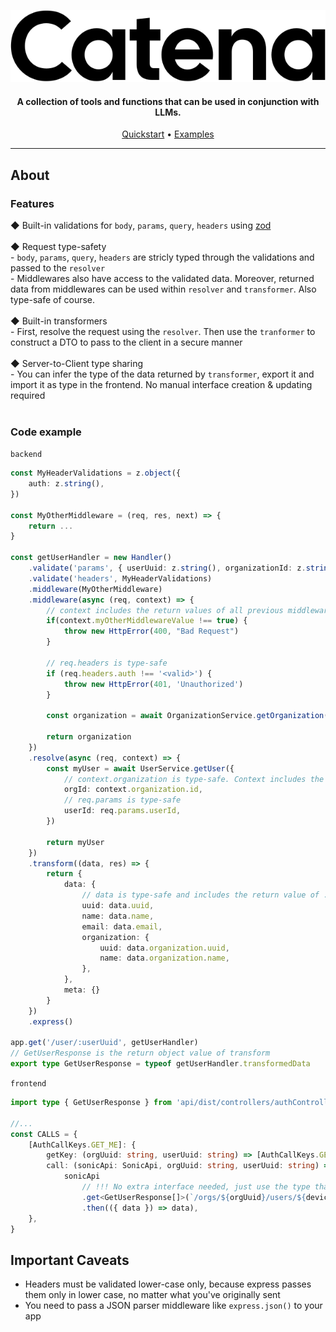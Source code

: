 <p align="center">
  <picture>
    <source height="115" media="(prefers-color-scheme: dark)" srcset="./docs/assets/logo-dark.svg">
    <img height="115" alt="Foundry" src="./docs/assets/logo-light.svg">
  </picture>
</p>

<h4 align="center">A collection of tools and functions that can be used in conjunction with LLMs.</h4>

<p align="center">
  <a href="#quickstart">Quickstart</a> • 
  <a href="#examples">Examples</a> 
</p>

<hr/>

## About

### Features

◆ Built-in validations for `body`, `params`, `query`, `headers` using [zod](https://github.com/colinhacks/zod)<br/><br/>
◆ Request type-safety<br/> - `body`, `params`, `query`, `headers` are stricly typed through the validations and passed to the `resolver`<br/> - Middlewares also have access to the validated data. Moreover, returned data from middlewares can be used within `resolver` and `transformer`. Also type-safe of course. <br/><br/>
◆ Built-in transformers<br/> - First, resolve the request using the `resolver`. Then use the `tranformer` to construct a DTO to pass to the client in a secure manner<br/><br/>
◆ Server-to-Client type sharing<br/> - You can infer the type of the data returned by `transformer`, export it and import it as type in the frontend. No manual interface creation & updating required<br/><br/>

### Code example

`backend`

```ts userController.ts
const MyHeaderValidations = z.object({
    auth: z.string(),
})

const MyOtherMiddleware = (req, res, next) => {
    return ...
}

const getUserHandler = new Handler()
    .validate('params', { userUuid: z.string(), organizationId: z.string() })
    .validate('headers', MyHeaderValidations)
    .middleware(MyOtherMiddleware)
    .middleware(async (req, context) => {
        // context includes the return values of all previous middlewares
        if(context.myOtherMiddlewareValue !== true) {
            throw new HttpError(400, "Bad Request")
        }

        // req.headers is type-safe
        if (req.headers.auth !== '<valid>') {
            throw new HttpError(401, 'Unauthorized')
        }

        const organization = await OrganizationService.getOrganization(req.params.organizationId)

        return organization
    })
    .resolve(async (req, context) => {
        const myUser = await UserService.getUser({
            // context.organization is type-safe. Context includes the return values of all middlewares (they must return objects)
            orgId: context.organization.id,
            // req.params is type-safe
            userId: req.params.userId,
        })

        return myUser
    })
    .transform((data, res) => {
        return {
            data: {
                // data is type-safe and includes the return value of .resolve
                uuid: data.uuid,
                name: data.name,
                email: data.email,
                organization: {
                    uuid: data.organization.uuid,
                    name: data.organization.name,
                },
            },
            meta: {}
        }
    })
    .express()

app.get('/user/:userUuid', getUserHandler)
// GetUserResponse is the return object value of transform
export type GetUserResponse = typeof getUserHandler.transformedData
```

`frontend`

```ts myQuery.ts
import type { GetUserResponse } from 'api/dist/controllers/authController.ts'

//...
const CALLS = {
    [AuthCallKeys.GET_ME]: {
        getKey: (orgUuid: string, userUuid: string) => [AuthCallKeys.GET_ME, orgUuid, userUuid],
        call: (sonicApi: SonicApi, orgUuid: string, userUuid: string) =>
            sonicApi
                // !!! No extra interface needed, just use the type that can be imported from the API
                .get<GetUserResponse[]>(`/orgs/${orgUuid}/users/${deviceUuid}`)
                .then(({ data }) => data),
    },
}
```

## Important Caveats

-   Headers must be validated lower-case only, because express passes them only in lower case, no matter what you've originally sent
-   You need to pass a JSON parser middleware like `express.json()` to your app
